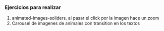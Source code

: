 ### Ejercicios para realizar 
1. animated-images-soliders, al pasar el click por la imagen hace un zoom
2. Carousel de imagenes de animales con transition en los textos 
